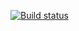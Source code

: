 [![Build status](https://ci.appveyor.com/api/projects/status/3ka58un1qduru1o5/branch/main?svg=true)](https://ci.appveyor.com/project/Margo0790/dzz/branch/main)
